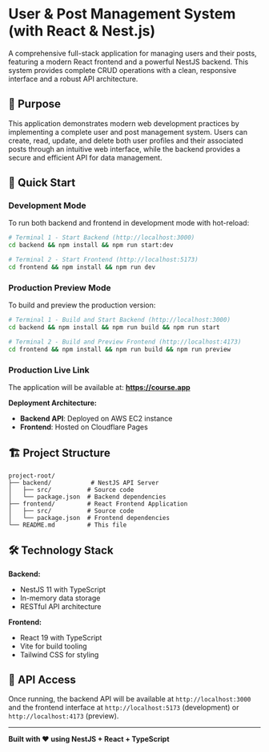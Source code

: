 # User & Post Management System (with React & Nest.js)

A comprehensive full-stack application for managing users and their posts, featuring a modern React frontend and a powerful NestJS backend. This system provides complete CRUD operations with a clean, responsive interface and a robust API architecture.

## 🎯 Purpose

This application demonstrates modern web development practices by implementing a complete user and post management system. Users can create, read, update, and delete both user profiles and their associated posts through an intuitive web interface, while the backend provides a secure and efficient API for data management.

## 🚀 Quick Start

### Development Mode

To run both backend and frontend in development mode with hot-reload:

```bash
# Terminal 1 - Start Backend (http://localhost:3000)
cd backend && npm install && npm run start:dev

# Terminal 2 - Start Frontend (http://localhost:5173)
cd frontend && npm install && npm run dev
```

### Production Preview Mode

To build and preview the production version:

```bash
# Terminal 1 - Build and Start Backend (http://localhost:3000)
cd backend && npm install && npm run build && npm run start

# Terminal 2 - Build and Preview Frontend (http://localhost:4173)
cd frontend && npm install && npm run build && npm run preview
```

### Production Live Link

The application will be available at: **https://course.app**

**Deployment Architecture:**

- **Backend API**: Deployed on AWS EC2 instance
- **Frontend**: Hosted on Cloudflare Pages

## 🏗️ Project Structure

```
project-root/
├── backend/           # NestJS API Server
│   ├── src/          # Source code
│   └── package.json  # Backend dependencies
├── frontend/         # React Frontend Application
│   ├── src/          # Source code
│   └── package.json  # Frontend dependencies
└── README.md         # This file
```

## 🛠️ Technology Stack

**Backend:**

- NestJS 11 with TypeScript
- In-memory data storage
- RESTful API architecture

**Frontend:**

- React 19 with TypeScript
- Vite for build tooling
- Tailwind CSS for styling

## 📝 API Access

Once running, the backend API will be available at `http://localhost:3000` and the frontend interface at `http://localhost:5173` (development) or `http://localhost:4173` (preview).

---

**Built with ❤️ using NestJS + React + TypeScript**
